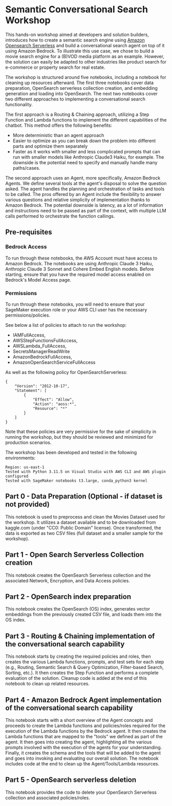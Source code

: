 # Semantic Conversational Search Workshop

This hands-on workshop aimed at developers and solution builders, introduces how to create a semantic search engine using [Amazon Opensearch Serverless](https://aws.amazon.com/opensearch-service/features/serverless/) and build a conversational search agent on top of it using Amazon Bedrock.
To illustrate this use case, we chose to build a movie search engine for a (B)VOD media platform as an example. However, the solution can easily be adapted to other industries like product search for e-commerce or property search for real estate.

The workshop is structured around five notebooks, including a notebook for cleaning up resources afterward. The first three notebooks cover data preparation, OpenSearch serverless collection creation, and embedding generation and loading into OpenSearch. The next two notebooks cover two different approaches to implementing a conversational search functionality.

The first approach is a Routing & Chaining approach, utilizing a Step Function and Lambda functions to implement the different capabilities of the chatbot. This method offers the following benefits:
- More deterministic than an agent approach
- Easier to optimize as you can break down the problem into different parts and optimize them separately
- Faster as it works with smaller and less complicated prompts that can run with smaller models like Anthropic Claude3 Haiku, for example.
The downside is the potential need to specify and manually handle many paths/cases.

The second approach uses an Agent, more specifically, Amazon Bedrock Agents. We define several tools at the agent's disposal to solve the question asked. The agent handles the planning and orchestration of tasks and tools to be called. The pros offered by an Agent include the flexibility to answer various questions and relative simplicity of implementation thanks to Amazon Bedrock. The potential downside is latency, as a lot of information and instructions need to be passed as part of the context, with multiple LLM calls performed to orchestrate the function callings.

## Pre-requisites

### Bedrock Access

To run through these notebooks, the AWS Account must have access to Amazon Bedrock. The notebooks are using Anthropic Claude 3 Haiku, Anthropic Claude 3 Sonnet and Cohere Embed English models. Before starting, ensure that you have the required model access enabled on Bedrock's Model Access page.

### Permissions

To run through these notebooks, you will need to ensure that your SageMaker execution role or your AWS CLI user has the necessary permissions/policies. 

See below a list of policies to attach to run the workshop: 
- IAMFullAccess, 
- AWSStepFunctionsFullAccess,
- AWSLambda_FullAccess, 
- SecretsManagerReadWrite
- AmazonBedrockFullAccess, 
- AmazonOpenSearchServiceFullAccess

As well as the following policy for OpenSearchServerless:

    {
        "Version": "2012-10-17",
        "Statement": [
            {
                "Effect": "Allow",
                "Action": "aoss:*",
                "Resource": "*"
            }
        ]
    }

Note that these policies are very permissive for the sake of simplicity in running the workshop, but they should be reviewed and minimized for production scenarios.

The workshop has been developed and tested in the following environments:

    Region: us-east-1
    Tested with Python 3.11.5 on Visual Studio with AWS CLI and AWS plugin configured
    Tested with SageMaker notebooks t3.large, conda_python3 kernel


## Part 0 - Data Preparation (Optional - if dataset is not provided)

This notebook is used to preprocess and clean the Movies Dataset used for the workshop. It utilizes a dataset available and to be downloaded from kaggle.com (under "CC0: Public Domain" license). Once transformed, the data is exported as two CSV files (full dataset and a smaller sample for the workshop).

## Part 1 - Open Search Serverless Collection creation

This notebook creates the OpenSearch Serverless collection and the associated Network, Encryption, and Data Access policies.

## Part 2 - OpenSearch index preparation

This notebook creates the OpenSearch (OS) index, generates vector embeddings from the previously created CSV file, and loads them into the OS index.

## Part 3 - Routing & Chaining implementation of the conversational search capability

This notebook starts by creating the required policies and roles, then creates the various Lambda functions, prompts, and test sets for each step (e.g., Routing, Semantic Search & Query Optimization, Filter-based Search, Sorting, etc.). It then creates the Step Function and performs a complete evaluation of the solution. Cleanup code is added at the end of this notebook to clean up related resources.

## Part 4 - Amazon Bedrock Agent implementation of the conversational search capability

This notebook starts with a short overview of the Agent concepts and proceeds to create the Lambda functions and policies/roles required for the execution of the Lambda functions by the Bedrock agent. It then creates the Lambda functions that are mapped to the "tools" we defined as part of the agent. It then goes into creating the agent, highlighting all the various prompts involved with the execution of the agents for your understanding. Finally, it creates the schema and the tools that will be added to the agent and goes into invoking and evaluating our overall solution. The notebook includes code at the end to clean up the Agent/Tools/Lambda resources.

## Part 5 - OpenSearch serverless deletion

This notebook provides the code to delete your OpenSearch Serverless collection and associated policies/roles.

